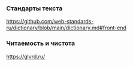 ### Стандарты текста

https://github.com/web-standards-ru/dictionary/blob/main/dictionary.md#front-end

### Читаемость и чистота

https://glvrd.ru/

